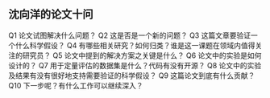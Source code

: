 ## 沈向洋的论文十问

Q1 论文试图解决什么问题？
Q2 这是否是一个新的问题？
Q3 这篇文章要验证一个什么科学假设？
Q4 有哪些相关研究？如何归类？谁是这一课题在领域内值得关注的研究员？
Q5 论文中提到的解决方案之关键是什么？
Q6 论文中的实验是如何设计的？
Q7 用于定量评估的数据集是什么？代码有没有开源？
Q8 论文中的实验及结果有没有很好地支持需要验证的科学假设？
Q9 这篇论文到底有什么贡献？
Q10 下一步呢？有什么工作可以继续深入？
